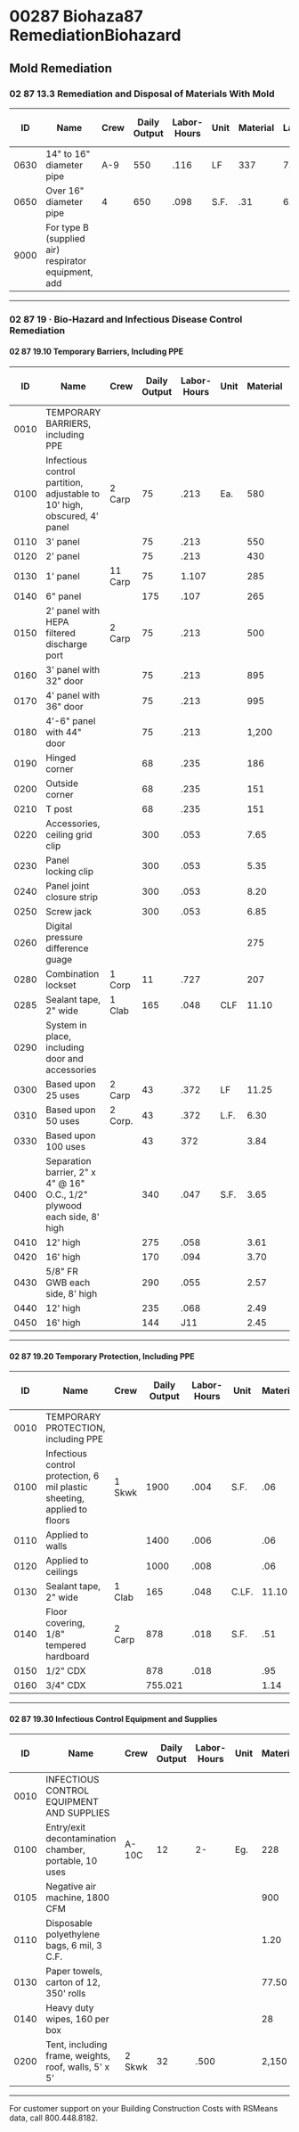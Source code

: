 # 00287 Biohaza87 RemediationBiohazard

## Mold Remediation

### 02 87 13.3 Remediation and Disposal of Materials With Mold

| ID   | Name                                                      | Crew   | Daily Output | Labor-Hours | Unit | Material | Labor | Equipment | Total | Total Incl O&P |
|------|-----------------------------------------------------------|--------|--------------|-------------|------|----------|-------|-----------|-------|----------------|
| 0630 | 14" to 16" diameter pipe                                  | A-9    | 550          | .116        | LF   | 337      | 7.35  |           | 7.72  | 11.65          |
| 0650 | Over 16" diameter pipe                                    | 4      | 650          | .098        | S.F. | .31      | 6.20  |           | 6.51  | 9.85           |
| 9000 | For type B (supplied air) respirator equipment, add       |        |              |             |      |          |       |           | 10%   | 10%            |

---

### 02 87 19 · Bio-Hazard and Infectious Disease Control Remediation

#### 02 87 19.10 Temporary Barriers, Including PPE

| ID   | Name                                                      | Crew   | Daily Output | Labor-Hours | Unit | Material | Labor | Equipment | Total   | Total Incl O&P |
|------|-----------------------------------------------------------|--------|--------------|-------------|------|----------|-------|-----------|---------|----------------|
| 0010 | TEMPORARY BARRIERS, including PPE                         |        |              |             |      |          |       |           |         |                |
| 0100 | Infectious control partition, adjustable to 10' high, obscured, 4' panel | 2 Carp | 75           | .213        | Ea.  | 580      | 222   |           | 592     | 660            |
| 0110 | 3' panel                                                  |        | 75           | .213        |      | 550      | 12    |           | 562     | 625            |
| 0120 | 2' panel                                                  |        | 75           | .213        |      | 430      | 12    |           | 442     | 495            |
| 0130 | 1' panel                                                  | 11 Carp| 75           | 1.107       |      | 285      | 6     |           | 291     | 325            |
| 0140 | 6" panel                                                  |        | 175          | .107        |      | 265      | 6     |           | 271     | 300            |
| 0150 | 2' panel with HEPA filtered discharge port                | 2 Carp | 75           | .213        |      | 500      | 12    |           | 512     | 570            |
| 0160 | 3' panel with 32" door                                    |        | 75           | .213        |      | 895      | 11223 |           | 907     | 1,000          |
| 0170 | 4' panel with 36" door                                    |        | 75           | .213        |      | 995      | 12    |           | 1,007   | 1,125          |
| 0180 | 4'-6" panel with 44" door                                 |        | 75           | .213        |      | 1,200    | 12    |           | 1,212   | 1,350          |
| 0190 | Hinged corner                                             |        | 68           | .235        |      | 186      | 13.25 |           | 199.25  | 224            |
| 0200 | Outside corner                                            |        | 68           | .235        |      | 151      | 13.25 |           | 164.25  | 186            |
| 0210 | T post                                                    |        | 68           | .235        |      | 151      | 13.25 |           | 164.25  | 186            |
| 0220 | Accessories, ceiling grid clip                            |        | 300          | .053        |      | 7.65     | 3     |           | 10.65   | 12.85          |
| 0230 | Panel locking clip                                        |        | 300          | .053        |      | 5.35     | 3     |           | 8.35    | 10.35          |
| 0240 | Panel joint closure strip                                 |        | 300          | .053        |      | 8.20     | 3     |           | 11.20   | 13.45          |
| 0250 | Screw jack                                                |        | 300          | .053        |      | 6.85     | 3     |           | 9.85    | 12             |
| 0260 | Digital pressure difference guage                         |        |              |             |      | 275      |       |           | 275     | 305            |
| 0280 | Combination lockset                                       | 1 Corp | 11           | .727        |      | 207      | 41    |           | 248     | 289            |
| 0285 | Sealant tape, 2" wide                                     | 1 Clab | 165          | .048        | CLF  | 11.10    | 2.21  |           | 13.31   | 15.55          |
| 0290 | System in place, including door and accessories           |        |              |             |      |          |       |           |         |                |
| 0300 | Based upon 25 uses                                        | 2 Carp | 43           | .372        | LF   | 11.25    | 212   |           | 32.25   | 43.50          |
| 0310 | Based upon 50 uses                                        | 2 Corp.| 43           | .372        | L.F. | 6.30     | 21    |           | 27.30   | 38             |
| 0330 | Based upon 100 uses                                       |        | 43           | 372         |      | 3.84     | 21    |           | 24.84   | 35             |
| 0400 | Separation barrier, 2" x 4" @ 16" O.C., 1/2" plywood each side, 8' high |        | 340          | .047        | S.F. | 3.65     | 2.65  |           | 6.30    | 7.95           |
| 0410 | 12' high                                                  |        | 275          | .058        |      | 3.61     | 3.28  |           | 6.89    | 8.85           |
| 0420 | 16' high                                                  |        | 170          | .094        |      | 3.70     | 5.30  |           | 9       | 11.95          |
| 0430 | 5/8" FR GWB each side, 8' high                            |        | 290          | .055        |      | 2.57     | 3.11  |           | 5.68    | 7.45           |
| 0440 | 12' high                                                  |        | 235          | .068        |      | 2.49     | 3.83  |           | 6.32    | 8.45           |
| 0450 | 16' high                                                  |        | 144          | J11         |      | 2.45     | 6.25  |           | 8.70    | 12             |

---

#### 02 87 19.20 Temporary Protection, Including PPE

| ID   | Name                                                      | Crew   | Daily Output | Labor-Hours | Unit | Material | Labor | Equipment | Total | Total Incl O&P |
|------|-----------------------------------------------------------|--------|--------------|-------------|------|----------|-------|-----------|-------|----------------|
| 0010 | TEMPORARY PROTECTION, including PPE                       |        |              |             |      |          |       |           |       |                |
| 0100 | Infectious control protection, 6 mil plastic sheeting, applied to floors | 1 Skwk | 1900         | .004        | S.F. | .06      | .25   |           | .31    | .455           |
| 0110 | Applied to walls                                          |        | 1400         | .006        |      | .06      | .34   |           | .40    | .58            |
| 0120 | Applied to ceilings                                       |        | 1000         | .008        |      | .06      | .47   |           | .53    | .78            |
| 0130 | Sealant tape, 2" wide                                     | 1 Clab | 165          | .048        | C.LF.| 11.10    | 2.21  |           | 13.31  | 15.55          |
| 0140 | Floor covering, 1/8" tempered hardboard                   | 2 Carp | 878          | .018        | S.F. | .51      | 1.03  |           | 1.54   | 2.10           |
| 0150 | 1/2" CDX                                                  |        | 878          | .018        |      | .95      | 1.03  |           | 1.98   | 2.58           |
| 0160 | 3/4" CDX                                                  |        | 755.021      |             |      | 1.14     | 1.19  |           | 2.33   | 3.03           |

---

#### 02 87 19.30 Infectious Control Equipment and Supplies

| ID   | Name                                                      | Crew   | Daily Output | Labor-Hours | Unit | Material | Labor | Equipment | Total   | Total Incl O&P |
|------|-----------------------------------------------------------|--------|--------------|-------------|------|----------|-------|-----------|---------|----------------|
| 0010 | INFECTIOUS CONTROL EQUIPMENT AND SUPPLIES                 |        |              |             |      |          |       |           |         |                |
| 0100 | Entry/exit decontamination chamber, portable, 10 uses     | A-10C  | 12           | 2-          | Eg.  | 228      | 266   | 28.50     | 382.50  | 475            |
| 0105 | Negative air machine, 1800 CFM                            |        |              |             |      | 900      |       |           | 900     | 990            |
| 0110 | Disposable polyethylene bags, 6 mil, 3 C.F.               |        |              |             |      | 1.20     |       |           | 1.20    | 1.32           |
| 0130 | Paper towels, carton of 12, 350' rolls                    |        |              |             |      | 77.50    |       |           | 77.50   | 85             |
| 0140 | Heavy duty wipes, 160 per box                             |        |              |             |      | 28       |       |           | 28      | 30.50          |
| 0200 | Tent, including frame, weights, roof, walls, 5' x 5'      | 2 Skwk | 32           | .500        |      | 2,150    | 29.50 |           | 2,179.50| 2,425          |

---

For customer support on your Building Construction Costs with RSMeans data, call 800.448.8182.